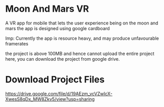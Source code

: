 # Moon And Mars VR

A VR app for mobile that lets the user experience being on the moon and mars
the app is designed using google cardboard

Imp: Currently the app is resource heavy, and may produce unfavourable framerates

the project is above 100MB and hence cannot upload the entire project here, you can download the project
from google drive.

# Download Project Files
https://drive.google.com/file/d/19AEzm_vcVZwIcX-XwesS8qDx_MW8Zkv5/view?usp=sharing
